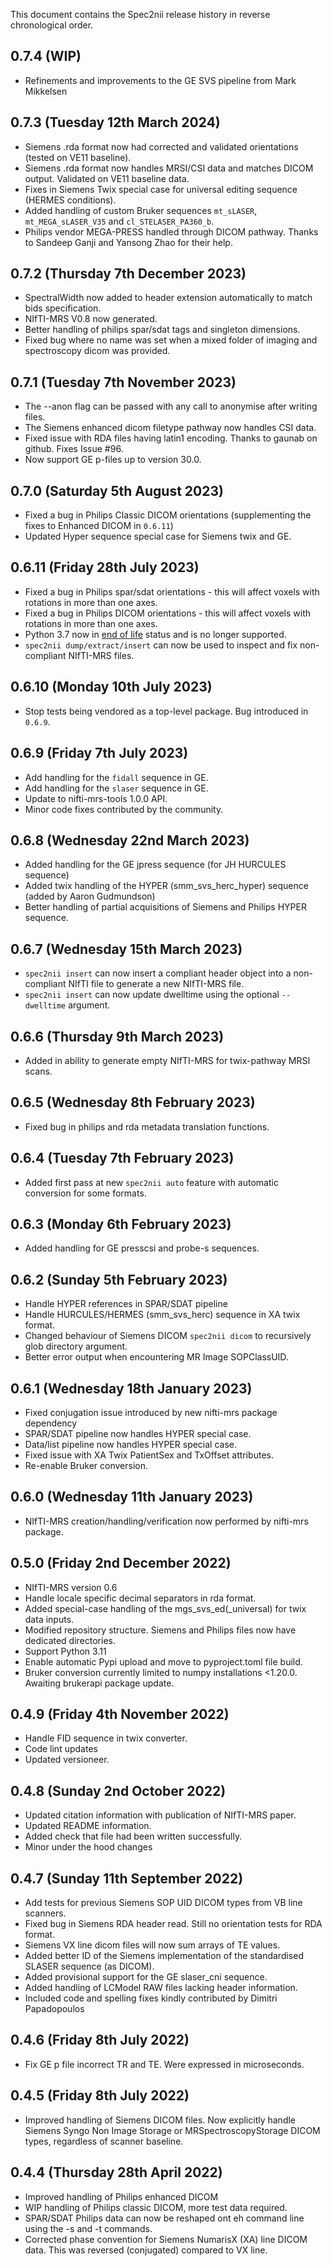 This document contains the Spec2nii release history in reverse chronological order.

0.7.4 (WIP)
---------------------------------
- Refinements and improvements to the GE SVS pipeline from Mark Mikkelsen

0.7.3 (Tuesday 12th March 2024)
-------------------------------
- Siemens .rda format now had corrected and validated orientations (tested on VE11 baseline).
- Siemens .rda format now handles MRSI/CSI data and matches DICOM output. Validated on VE11 baseline data.
- Fixes in Siemens Twix special case for universal editing sequence (HERMES conditions).
- Added handling of custom Bruker sequences `mt_sLASER`, `mt_MEGA_sLASER_V35` and `cl_STELASER_PA360_b`.
- Philips vendor MEGA-PRESS handled through DICOM pathway. Thanks to Sandeep Ganji and Yansong Zhao for their help.

0.7.2 (Thursday 7th December 2023)
----------------------------------
- SpectralWidth now added to header extension automatically to match bids specification.
- NIfTI-MRS V0.8 now generated.
- Better handling of philips spar/sdat tags and singleton dimensions.
- Fixed bug where no name was set when a mixed folder of imaging and spectroscopy dicom was provided.

0.7.1 (Tuesday 7th November 2023)
---------------------------------
- The --anon flag can be passed with any call to anonymise after writing files.
- The Siemens enhanced dicom filetype pathway now handles CSI data.
- Fixed issue with RDA files having latin1 encoding. Thanks to gaunab on github. Fixes Issue #96.
- Now support GE p-files up to version 30.0.

0.7.0 (Saturday 5th August 2023)
--------------------------------
- Fixed a bug in Philips Classic DICOM orientations (supplementing the fixes to Enhanced DICOM in `0.6.11`)
- Updated Hyper sequence special case for Siemens twix and GE.

0.6.11 (Friday 28th July 2023)
------------------------------
- Fixed a bug in Philips spar/sdat orientations - this will affect voxels with rotations in more than one axes.
- Fixed a bug in Philips DICOM orientations - this will affect voxels with rotations in more than one axes.
- Python 3.7 now in [end of life](https://devguide.python.org/versions/) status and is no longer supported.
- `spec2nii dump/extract/insert` can now be used to inspect and fix non-compliant NIfTI-MRS files.

0.6.10 (Monday 10th July 2023)
------------------------------
- Stop tests being vendored as a top-level package. Bug introduced in `0.6.9`.

0.6.9 (Friday 7th July 2023)
----------------------------
- Add handling for the `fidall` sequence in GE.
- Add handling for the `slaser` sequence in GE.
- Update to nifti-mrs-tools 1.0.0 API.
- Minor code fixes contributed by the community.

0.6.8 (Wednesday 22nd March 2023)
---------------------------------
- Added handling for the GE jpress sequence (for JH HURCULES sequence)
- Added twix handling of the HYPER (smm_svs_herc_hyper) sequence (added by Aaron Gudmundson)
- Better handling of partial acquisitions of Siemens and Philips HYPER sequence.

0.6.7 (Wednesday 15th March 2023)
---------------------------------
- `spec2nii insert` can now insert a compliant header object into a non-compliant NIfTI file to generate a new NIfTI-MRS file.
- `spec2nii insert` can now update dwelltime using the optional `--dwelltime` argument.

0.6.6 (Thursday 9th March 2023)
-------------------------------
- Added in ability to generate empty NIfTI-MRS for twix-pathway MRSI scans.

0.6.5 (Wednesday 8th February 2023)
-----------------------------------
- Fixed bug in philips and rda metadata translation functions.

0.6.4 (Tuesday 7th February 2023)
---------------------------------
- Added first pass at new `spec2nii auto` feature with automatic conversion for some formats.

0.6.3 (Monday 6th February 2023)
--------------------------------
- Added handling for GE presscsi and probe-s sequences.

0.6.2 (Sunday 5th February 2023)
----------------------------------
- Handle HYPER references in SPAR/SDAT pipeline
- Handle HURCULES/HERMES (smm_svs_herc) sequence in XA twix format.
- Changed behaviour of Siemens DICOM `spec2nii dicom` to recursively glob directory argument.
- Better error output when encountering MR Image SOPClassUID.

0.6.1 (Wednesday 18th January 2023)
-----------------------------------
- Fixed conjugation issue introduced by new nifti-mrs package dependency
- SPAR/SDAT pipeline now handles HYPER special case.
- Data/list pipeline now handles HYPER special case.
- Fixed issue with XA Twix PatientSex and TxOffset attributes.
- Re-enable Bruker conversion.

0.6.0 (Wednesday 11th January 2023)
-----------------------------------
- NIfTI-MRS creation/handling/verification now performed by nifti-mrs package.

0.5.0 (Friday 2nd December 2022)
--------------------------------
- NIfTI-MRS version 0.6
- Handle locale specific decimal separators in rda format.
- Added special-case handling of the mgs_svs_ed(_universal) for twix data inputs.
- Modified repository structure. Siemens and Philips files now have dedicated directories.
- Support Python 3.11
- Enable automatic Pypi upload and move to pyproject.toml file build.
- Bruker conversion currently limited to numpy installations <1.20.0. Awaiting brukerapi package update.

0.4.9 (Friday 4th November 2022)
--------------------------------
- Handle FID sequence in twix converter.
- Code lint updates
- Updated versioneer.

0.4.8 (Sunday 2nd October 2022)
-------------------------------
- Updated citation information with publication of NIfTI-MRS paper.
- Updated README information.
- Added check that file had been written successfully.
- Minor under the hood changes

0.4.7 (Sunday 11th September 2022)
----------------------------------
- Add tests for previous Siemens SOP UID DICOM types from VB line scanners.
- Fixed bug in Siemens RDA header read. Still no orientation tests for RDA format.
- Siemens VX line dicom files will now sum arrays of TE values.
- Added better ID of the Siemens implementation of the standardised SLASER sequence (as DICOM).
- Added provisional support for the GE slaser_cni sequence.
- Added handling of LCModel RAW files lacking header information.
- Included code and spelling fixes kindly contributed by Dimitri Papadopoulos

0.4.6 (Friday 8th July 2022)
----------------------------
- Fix GE p file incorrect TR and TE. Were expressed in microseconds.

0.4.5 (Friday 8th July 2022)
----------------------------
- Improved handling of Siemens DICOM files. Now explicitly handle Siemens Syngo Non Image Storage or MRSpectroscopyStorage DICOM types, regardless of scanner baseline.

0.4.4 (Thursday 28th April 2022)
--------------------------------
- Improved handling of Philips enhanced DICOM
- WIP handling of Philips classic DICOM, more test data required.
- SPAR/SDAT Philips data can now be reshaped ont eh command line using the -s and -t commands.
- Corrected phase convention for Siemens NumarisX (XA) line DICOM data. This was reversed (conjugated) compared to VX line.
